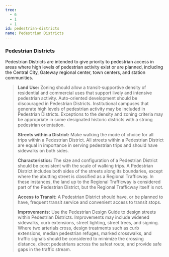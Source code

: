 ```yaml
---
tree:
  - 6
  - 1
  - 1
id: pedestrian-districts
name: Pedestrian Districts
---
```

### Pedestrian Districts

Pedestrian Districts are intended to give priority to pedestrian access in areas where high levels of pedestrian activity exist or are planned, including the Central City, Gateway regional center, town centers, and station communities.

> **Land Use:** Zoning should allow a transit-supportive density of residential and commercial uses that support lively and intensive pedestrian activity. Auto-oriented development should be discouraged in Pedestrian Districts. Institutional campuses that generate high levels of pedestrian activity may be included in Pedestrian Districts. Exceptions to the density and zoning criteria may be appropriate in some designated historic districts with a strong pedestrian orientation.
>
> **Streets within a District:** Make walking the mode of choice for all trips within a Pedestrian District. All streets within a Pedestrian District are equal in importance in serving pedestrian trips and should have sidewalks on both sides.
>
> **Characteristics:** The size and configuration of a Pedestrian District should be consistent with the scale of walking trips. A Pedestrian District includes both sides of the streets along its boundaries, except where the abutting street is classified as a Regional Trafficway. In these instances, the land up to the Regional Trafficway is considered part of the Pedestrian District, but the Regional Trafficway itself is not.
>
> **Access to Transit:** A Pedestrian District should have, or be planned to have, frequent transit service and convenient access to transit stops.
>
> **Improvements:** Use the Pedestrian Design Guide to design streets within Pedestrian Districts. Improvements may include widened sidewalks, curb extensions, street lighting, street trees, and signing. Where two arterials cross, design treatments such as curb extensions, median pedestrian refuges, marked crosswalks, and traffic signals should be considered to minimize the crossing distance, direct pedestrians across the safest route, and provide safe gaps in the traffic stream.
